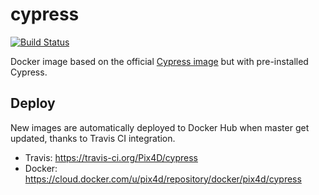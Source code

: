 # cypress

[![Build Status](https://travis-ci.org/Pix4D/cypress.svg?branch=master)](https://travis-ci.org/Pix4D/cypress)

Docker image based on the official [Cypress image](https://github.com/cypress-io/cypress-docker-images) but with pre-installed Cypress.

## Deploy

New images are automatically deployed to Docker Hub when master get updated, thanks to Travis CI integration.

- Travis: https://travis-ci.org/Pix4D/cypress
- Docker: https://cloud.docker.com/u/pix4d/repository/docker/pix4d/cypress
